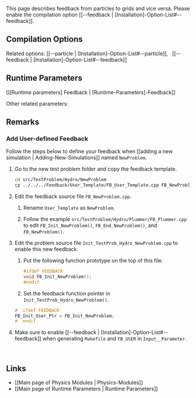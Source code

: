 This page describes feedback from particles to grids and vice versa.
Please enable the compilation option [[--feedback | [Installation]-Option-List#--feedback]].


## Compilation Options

Related options:
[[--particle | [Installation]-Option-List#--particle]], &nbsp;
[[--feedback | [Installation]-Option-List#--feedback]] &nbsp;


## Runtime Parameters
[[[Runtime parameters] Feedback | [Runtime-Parameters]-Feedback]]

Other related parameters:


## Remarks

### Add User-defined Feedback
Follow the steps below to define your feedback when
[[adding a new simulation | Adding-New-Simulations]] named `NewProblem`.

1. Go to the new test problem folder and copy the feedback template.

    ```bash
    cd src/TestProblem/Hydro/NewProblem
    cp ../../../Feedback/User_Template/FB_User_Template.cpp FB_NewProblem.cpp
    ```

2. Edit the feedback source file `FB_NewProblem.cpp`.
    1. Rename `User_Template` as `NewProblem`.

    2. Follow the example `src/TestProblem/Hydro/Plummer/FB_Plummer.cpp` to edit
       `FB_Init_NewProblem()`, `FB_End_NewProblem()`, and `FB_NewProblem()`.

3. Edit the problem source file `Init_TestProb_Hydro_NewProblem.cpp` to enable this new feedback.

    1.  Put the following function prototype on the top of this file.

        ```C++
        #ifdef FEEDBACK
        void FB_Init_NewProblem();
        #endif
        ```

    2. Set the feedback function pointer in `Init_TestProb_Hydro_NewProblem()`.

    ```C++
    #  ifdef FEEDBACK
    FB_Init_User_Ptr = FB_Init_NewProblem;
    #  endif
    ```

4. Make sure to enable [[--feedback | [Installation]-Option-List#--feedback]] when generating `Makefile` and `FB_USER` in `Input__Parameter`.


<br>

## Links
* [[Main page of Physics Modules | Physics-Modules]]
* [[Main page of Runtime Parameters | Runtime Parameters]]
